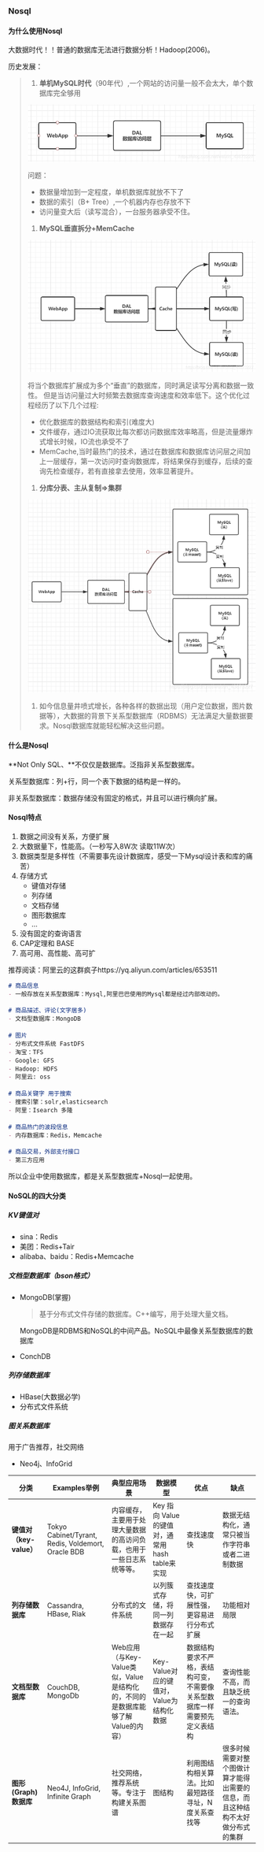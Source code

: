 ### Nosql

#### 为什么使用Nosql

大数据时代！！普通的数据库无法进行数据分析！Hadoop(2006)。

历史发展：

> 1. **单机MySQL时代**（90年代）,一个网站的访问量一般不会太大，单个数据库完全够用
>
> ![在这里插入图片描述](./assets/01.Nosql/31385ef9f711d8d71a455b81c78864d4-1744030244433-177.png)
>
> 问题：
>
> - 数据量增加到一定程度，单机数据库就放不下了
> - 数据的索引（B+ Tree）,一个机器内存也存放不下
> - 访问量变大后（读写混合），一台服务器承受不住。
>
> 1. **MySQL垂直拆分+MemCache**
>
> ![在这里插入图片描述](./assets/01.Nosql/5f54d05c89006a1c6dafa2638c2f4dde-1744030244433-179.png)
>
> 将当个数据库扩展成为多个“垂直”的数据库，同时满足读写分离和数据一致性。
> 但是当访问量过大时频繁去数据库查询速度和效率低下。这个优化过程经历了以下几个过程:
>
> - 优化数据库的数据结构和索引(难度大)
> - 文件缓存，通过IO流获取比每次都访问数据库效率略高，但是流量爆炸式增长时候，IO流也承受不了
> - MemCache,当时最热门的技术，通过在数据库和数据库访问层之间加上一层缓存，第一次访问时查询数据库，将结果保存到缓存，后续的查询先检查缓存，若有直接拿去使用，效率显著提升。
>
> 1. **分库分表、主从复制=>集群**
>
> ![在这里插入图片描述](./assets/01.Nosql/bcfe6b55cf39a20d7fabf5d1f3430828-1744030244433-181.png)
>
> 1. 如今信息量井喷式增长，各种各样的数据出现（用户定位数据，图片数据等），大数据的背景下关系型数据库（RDBMS）无法满足大量数据要求。Nosql数据库就能轻松解决这些问题。

#### 什么是Nosql

**Not Only SQL、**不仅仅是数据库。泛指非关系型数据库。

关系型数据库：列+行，同一个表下数据的结构是一样的。

非关系型数据库：数据存储没有固定的格式，并且可以进行横向扩展。

#### Nosql特点

1. 数据之间没有关系，方便扩展
2. 大数据量下，性能高。（一秒写入8W次 读取11W次）
3. 数据类型是多样性（不需要事先设计数据库，感受一下Mysql设计表和库的痛苦）
4. 存储方式
   - 键值对存储
   - 列存储
   - 文档存储
   - 图形数据库
   - …
5. 没有固定的查询语言
6. CAP定理和 BASE
7. 高可用、高性能、高可扩

推荐阅读：阿里云的这群疯子https://yq.aliyun.com/articles/653511

```markdown
# 商品信息
- 一般存放在关系型数据库：Mysql,阿里巴巴使用的Mysql都是经过内部改动的。

# 商品描述、评论(文字居多)
- 文档型数据库：MongoDB

# 图片
- 分布式文件系统 FastDFS
- 淘宝：TFS
- Google: GFS
- Hadoop: HDFS
- 阿里云: oss

# 商品关键字 用于搜索
- 搜索引擎：solr,elasticsearch
- 阿里：Isearch 多隆

# 商品热门的波段信息
- 内存数据库：Redis，Memcache

# 商品交易，外部支付接口
- 第三方应用
```

所以企业中使用数据库，都是关系型数据库+Nosql一起使用。

#### NoSQL的四大分类

##### KV键值对

- sina：Redis
- 美团：Redis+Tair
- alibaba、baidu：Redis+Memcache

##### 文档型数据库（bson格式）

- MongoDB(掌握)

  > 基于分布式文件存储的数据库。C++编写，用于处理大量文档。

  MongoDB是RDBMS和NoSQL的中间产品。NoSQL中最像关系型数据库的数据库

- ConchDB

##### 列存储数据库

- HBase(大数据必学)
- 分布式文件系统

##### 图关系数据库

用于广告推荐，社交网络

- Neo4j、InfoGrid

| **分类**                | **Examples举例**                                   | **典型应用场景**                                             | **数据模型**                                    | **优点**                                                     | **缺点**                                                     |
| ----------------------- | -------------------------------------------------- | ------------------------------------------------------------ | ----------------------------------------------- | ------------------------------------------------------------ | ------------------------------------------------------------ |
| **键值对（key-value）** | Tokyo Cabinet/Tyrant, Redis, Voldemort, Oracle BDB | 内容缓存，主要用于处理大量数据的高访问负载，也用于一些日志系统等等。 | Key 指向 Value 的键值对，通常用hash table来实现 | 查找速度快                                                   | 数据无结构化，通常只被当作字符串或者二进制数据               |
| **列存储数据库**        | Cassandra, HBase, Riak                             | 分布式的文件系统                                             | 以列簇式存储，将同一列数据存在一起              | 查找速度快，可扩展性强，更容易进行分布式扩展                 | 功能相对局限                                                 |
| **文档型数据库**        | CouchDB, MongoDb                                   | Web应用（与Key-Value类似，Value是结构化的，不同的是数据库能够了解Value的内容） | Key-Value对应的键值对，Value为结构化数据        | 数据结构要求不严格，表结构可变，不需要像关系型数据库一样需要预先定义表结构 | 查询性能不高，而且缺乏统一的查询语法。                       |
| **图形(Graph)数据库**   | Neo4J, InfoGrid, Infinite Graph                    | 社交网络，推荐系统等。专注于构建关系图谱                     | 图结构                                          | 利用图结构相关算法。比如最短路径寻址，N度关系查找等          | 很多时候需要对整个图做计算才能得出需要的信息，而且这种结构不太好做分布式的集群 |

